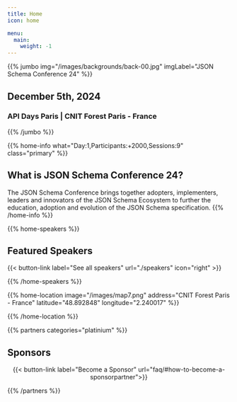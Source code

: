 ```yaml
---
title: Home
icon: home

menu:
  main:
    weight: -1
---
```


{{% jumbo img="/images/backgrounds/back-00.jpg" imgLabel="JSON Schema Conference 24" %}}

## December 5th, 2024

### API Days Paris | CNIT Forest Paris - France <!-- Change -->

{{% /jumbo %}}

<!-- change -->

{{% home-info what="Day:1,Participants:+2000,Sessions:9" class="primary" %}}

## What is JSON Schema Conference 24?

<!-- change -->

The JSON Schema Conference brings together adopters, implementers, leaders and innovators 
of the JSON Schema Ecosystem to further the education, adoption and evolution of the JSON Schema specification.
{{% /home-info %}}

{{% home-speakers %}}
## Featured Speakers

{{< button-link label="See all speakers"
                url="./speakers"
                icon="right" >}}

{{% /home-speakers %}}

<!-- ... -->

{{% home-location
    image="/images/map7.png"
    address="CNIT Forest Paris - France"
    latitude="48.892848"
    longitude="2.240017" %}}
    
{{% /home-location %}}

<!-- ... -->

{{% partners categories="platinium" %}}

## Sponsors

<center>
{{< button-link label="Become a Sponsor"
                url="faq/#how-to-become-a-sponsorpartner">}}
</center>

{{% /partners %}}
